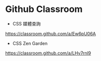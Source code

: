 # Github Classroom

-  CSS 媒體查詢

https://classroom.github.com/a/Ew6pU06A

-  CSS Zen Garden

https://classroom.github.com/a/LHv7rnl9
